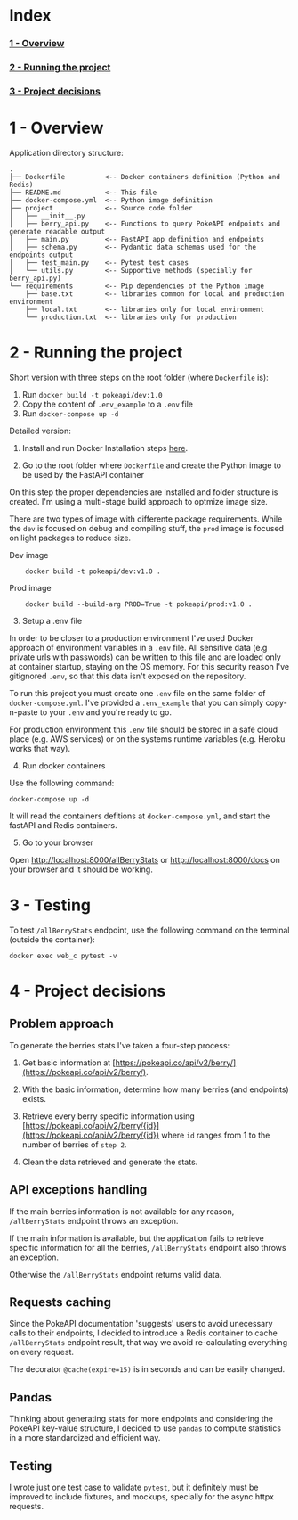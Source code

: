 # Index
### [1 - Overview](#1---overview-1)
### [2 - Running the project](#2---running-the-project-1)
### [3 - Project decisions](#3---project-decisions-1)


# 1 - Overview

Application directory structure:
```
.
├── Dockerfile          <-- Docker containers definition (Python and Redis)
├── README.md           <-- This file
├── docker-compose.yml  <-- Python image definition
├── project             <-- Source code folder
│   ├── __init__.py
│   ├── berry_api.py    <-- Functions to query PokeAPI endpoints and generate readable output
│   ├── main.py         <-- FastAPI app definition and endpoints
│   ├── schema.py       <-- Pydantic data schemas used for the endpoints output
│   ├── test_main.py    <-- Pytest test cases
│   └── utils.py        <-- Supportive methods (specially for berry_api.py)
└── requirements        <-- Pip dependencies of the Python image
    ├── base.txt        <-- libraries common for local and production environment
    ├── local.txt       <-- libraries only for local environment
    └── production.txt  <-- libraries only for production
```

# 2 - Running the project

Short version with three steps on the root folder (where `Dockerfile` is):
1. Run `docker build -t pokeapi/dev:1.0`
2. Copy the content of `.env_example` to a `.env` file
3. Run `docker-compose up -d`

Detailed version:
1. Install and run Docker
Installation steps [here](https://docs.docker.com/engine/install/).

2. Go to the root folder where `Dockerfile` and create the Python image to be used by the FastAPI container

On this step the proper dependencies are installed and folder structure is created. I'm using a multi-stage build
approach to optmize image size.

There are two types of image with differente package requirements. While the `dev` is focused on debug and compiling
stuff, the `prod` image is focused on light packages to reduce size.

Dev image
```
    docker build -t pokeapi/dev:v1.0 .
```
Prod image
```
    docker build --build-arg PROD=True -t pokeapi/prod:v1.0 .
```

3. Setup a .env file

In order to be closer to a production environment I've used Docker approach of environment variables
in a `.env` file. All sensitive data (e.g private urls with passwords) can be written to this file and are loaded only
at container startup, staying on the OS memory. For this security reason I've gitignored `.env`, so that this
data isn't exposed on the repository.

To run this project you must create one `.env` file on the same folder of `docker-compose.yml`. I've provided a
`.env_example` that you can simply copy-n-paste to your `.env` and you're ready to go.

For production environment this `.env` file should be stored in a safe cloud place (e.g. AWS services) or on the
systems runtime variables (e.g. Heroku works that way).

4. Run docker containers

Use the following command:
```
docker-compose up -d
```
It will read the containers defitions at `docker-compose.yml`, and start the fastAPI and Redis containers.

5. Go to your browser

Open [http://localhost:8000/allBerryStats](http://localhost:8000/allBerryStats) or
[http://localhost:8000/docs](http://localhost:8000/docs) on your browser and it should be working.

# 3 - Testing

To test `/allBerryStats` endpoint, use the following command on the terminal (outside the container):
```
docker exec web_c pytest -v
```

# 4 - Project decisions

## Problem approach

To generate the berries stats I've taken a four-step process:

1. Get basic information at [https://pokeapi.co/api/v2/berry/](https://pokeapi.co/api/v2/berry/).

2. With the basic information, determine how many berries (and endpoints) exists.

3. Retrieve every berry specific information using [https://pokeapi.co/api/v2/berry/{id}](https://pokeapi.co/api/v2/berry/{id})
where `id` ranges from 1 to the number of berries of `step 2`.

4. Clean the data retrieved and generate the stats.

## API exceptions handling
If the main berries information is not available for any reason, `/allBerryStats` endpoint throws an exception.

If the main information is available, but the application fails to retrieve specific information for all the berries,
`/allBerryStats` endpoint also throws an exception.

Otherwise the `/allBerryStats` endpoint returns valid data.

## Requests caching
Since the PokeAPI documentation 'suggests' users to avoid unecessary calls to their endpoints, I decided to
introduce a Redis container to cache `/allBerryStats` endpoint result, that way we avoid re-calculating everything
on every request.

The decorator `@cache(expire=15)` is in seconds and can be easily changed.

## Pandas
Thinking about generating stats for more endpoints and considering the PokeAPI key-value structure, I decided to
use `pandas` to compute statistics in a more standardized and efficient way.

## Testing
I wrote just one test case to validate `pytest`, but it definitely must be improved to include fixtures, and mockups,
specially for the async httpx requests.
